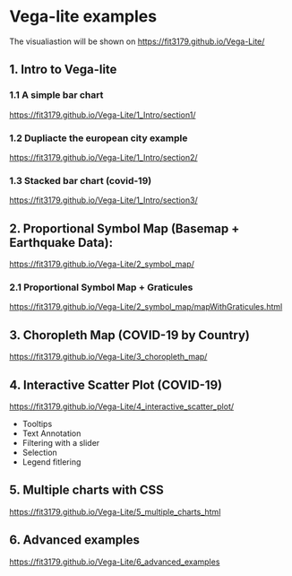 # Vega-lite examples

The visualiastion will be shown on https://fit3179.github.io/Vega-Lite/

## 1. Intro to Vega-lite

### 1.1 A simple bar chart
https://fit3179.github.io/Vega-Lite/1_Intro/section1/

### 1.2 Dupliacte the european city example
https://fit3179.github.io/Vega-Lite/1_Intro/section2/

### 1.3 Stacked bar chart (covid-19)
https://fit3179.github.io/Vega-Lite/1_Intro/section3/

## 2. Proportional Symbol Map (Basemap + Earthquake Data):
https://fit3179.github.io/Vega-Lite/2_symbol_map/

### 2.1 Proportional Symbol Map + Graticules
https://fit3179.github.io/Vega-Lite/2_symbol_map/mapWithGraticules.html

## 3. Choropleth Map (COVID-19 by Country)
https://fit3179.github.io/Vega-Lite/3_choropleth_map/

## 4. Interactive Scatter Plot (COVID-19)
https://fit3179.github.io/Vega-Lite/4_interactive_scatter_plot/
- Tooltips
- Text Annotation
- Filtering with a slider
- Selection
- Legend fitlering

## 5. Multiple charts with CSS
https://fit3179.github.io/Vega-Lite/5_multiple_charts_html

## 6. Advanced examples
https://fit3179.github.io/Vega-Lite/6_advanced_examples

